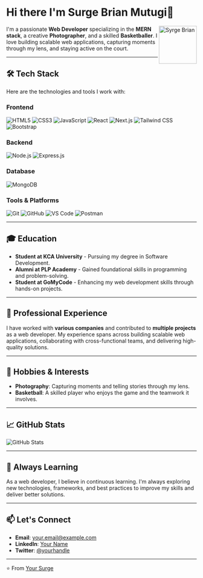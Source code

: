 # Hi there I'm Surge Brian Mutugi👋

<img src="https://avatars.githubusercontent.com/u/160673325?v=4" alt="Syrge Brian" width="100" height="100" align="right" />

I'm a passionate **Web Developer** specializing in the **MERN stack**, a creative **Photographer**, and a skilled **Basketballer**. I love building scalable web applications, capturing moments through my lens, and staying active on the court.

---

## 🛠️ Tech Stack

Here are the technologies and tools I work with:

### **Frontend**
![HTML5](https://img.shields.io/badge/HTML5-E34F26?style=for-the-badge&logo=html5&logoColor=white)
![CSS3](https://img.shields.io/badge/CSS3-1572B6?style=for-the-badge&logo=css3&logoColor=white)
![JavaScript](https://img.shields.io/badge/JavaScript-F7DF1E?style=for-the-badge&logo=javascript&logoColor=black)
![React](https://img.shields.io/badge/React-20232A?style=for-the-badge&logo=react&logoColor=61DAFB)
![Next.js](https://img.shields.io/badge/Next.js-000000?style=for-the-badge&logo=next.js&logoColor=white)
![Tailwind CSS](https://img.shields.io/badge/Tailwind_CSS-38B2AC?style=for-the-badge&logo=tailwind-css&logoColor=white)
![Bootstrap](https://img.shields.io/badge/Bootstrap-563D7C?style=for-the-badge&logo=bootstrap&logoColor=white)

### **Backend**
![Node.js](https://img.shields.io/badge/Node.js-339933?style=for-the-badge&logo=node.js&logoColor=white)
![Express.js](https://img.shields.io/badge/Express.js-000000?style=for-the-badge&logo=express&logoColor=white)

### **Database**
![MongoDB](https://img.shields.io/badge/MongoDB-47A248?style=for-the-badge&logo=mongodb&logoColor=white)

### **Tools & Platforms**
![Git](https://img.shields.io/badge/Git-F05032?style=for-the-badge&logo=git&logoColor=white)
![GitHub](https://img.shields.io/badge/GitHub-181717?style=for-the-badge&logo=github&logoColor=white)
![VS Code](https://img.shields.io/badge/VS_Code-007ACC?style=for-the-badge&logo=visual-studio-code&logoColor=white)
![Postman](https://img.shields.io/badge/Postman-FF6C37?style=for-the-badge&logo=postman&logoColor=white)

---

## 🎓 Education

- **Student at KCA University** - Pursuing my degree in Software Development.
- **Alumni at PLP Academy** - Gained foundational skills in programming and problem-solving.
- **Student at GoMyCode** - Enhancing my web development skills through hands-on projects.

---

## 💼 Professional Experience

I have worked with **various companies** and contributed to **multiple projects** as a web developer. My experience spans across building scalable web applications, collaborating with cross-functional teams, and delivering high-quality solutions.

---

## 🏀 Hobbies & Interests

- **Photography**: Capturing moments and telling stories through my lens.
- **Basketball**: A skilled player who enjoys the game and the teamwork it involves.

---

## 📈 GitHub Stats

![GitHub Stats](https://github-readme-stats.vercel.app/api?username=daslime&show_icons=true&theme=radical)

---

## 🌱 Always Learning

As a web developer, I believe in continuous learning. I'm always exploring new technologies, frameworks, and best practices to improve my skills and deliver better solutions.

---

## 📫 Let's Connect

- **Email**: [your.email@example.com](mailto:your.email@brianmutugidev.com)
- **LinkedIn**: [Your Name](https://instagram.com/tushizzlegram)
- **Twitter**: [@yourhandle](https://twitter.com/yourhandle)

---

⭐️ From [Your Surge](https://github.com/daslime)

